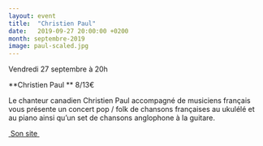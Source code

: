 ```yaml
---
layout: event
title:  "Christien Paul"
date:   2019-09-27 20:00:00 +0200
month: septembre-2019
image: paul-scaled.jpg
---
```





 Vendredi 27 septembre à 20h

 **Christien Paul  ** 8/13€

Le chanteur canadien Christien Paul accompagné de musiciens français vous présente un concert pop / folk de chansons françaises au ukulélé et au piano ainsi qu’un set de chansons anglophone à la guitare. 



[ Son site ](https://christienpaul.com)